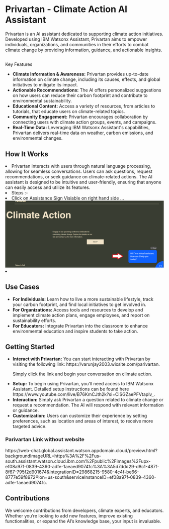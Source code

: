 <h1>Privartan - Climate Action AI Assistant</h1>
<p>
Privartan is an AI assistant dedicated to supporting climate action initiatives. Developed using IBM Watsonx Assistant, Privartan aims to empower individuals, organizations, and communities in their efforts to combat climate change by providing information, guidance, and actionable insights.
</p>
<h2></h2>
Key Features </h2>
<ul>
<li> <b>Climate Information & Awareness:</b>  Privartan provides up-to-date information on climate change, including its causes, effects, and global initiatives to mitigate its impact.  </li>
<li> <b>Actionable Recommendations:</b>  The AI offers personalized suggestions on how users can reduce their carbon footprint and contribute to environmental sustainability. </li>
<li> <b>Educational Content:</b>  Access a variety of resources, from articles to tutorials, that educate users on climate-related topics. </li>
<li> <b> Community Engagement:</b>  Privartan encourages collaboration by connecting users with climate action groups, events, and campaigns. </li>
<li><b> Real-Time Data:</b> Leveraging IBM Watsonx Assistant's capabilities, Privartan delivers real-time data on weather, carbon emissions, and environmental changes. </li>
</ul>

<h2> How It Works </h2>
<li> Privartan interacts with users through natural language processing, allowing for seamless conversations. Users can ask questions, request recommendations, or seek guidance on climate-related actions. 
  The AI assistant is designed to be intuitive and user-friendly, ensuring that anyone can easily access and utilize its features.</li>
<li> <caption> Steps :-</caption></li>
<li> Click on Assistance Sign Visiable on right hand side ...
<img src= "https://github.com/ichhakumari/ChatBot/blob/main/step1.png" , alt= "img"></li>
<li> <img src= "" ></li>

<h2> Use Cases</h2>
<ul> 
<li> <b> For Individuals:</b>  Learn how to live a more sustainable lifestyle, track your carbon footprint, and find local initiatives to get involved in. </li>
  
<li> <b> For Organizations: </b>  Access tools and resources to develop and implement climate action plans, engage employees, and report on sustainability efforts. </li>

<li> <b> For Educators:</b>  Integrate Privartan into the classroom to enhance environmental education and inspire students to take action. </li>
</ul>

<h2>Getting Started </h2>
<ul>
  <li><b> Interact with Privartan:</b>   You can start interacting with Privartan by visiting the following link: https://varunjay2003.wixsite.com/parivartan.
        
Simply click the link and begin your conversation on climate action.</li>
  
<li><b> Setup:</b>  To begin using Privartan, you’ll need access to IBM Watsonx Assistant. Detailed setup instructions can be found here https://www.youtube.com/live/B76KmCJth2k?si=CiSGZaePFVtaplv_. </li>

<li><b>  Interaction:</b>  Simply ask Privartan a question related to climate change or request a recommendation. The AI will respond with relevant information or guidance. </li>

<li><b>  Customization:</b>  Users can customize their experience by setting preferences, such as location and areas of interest, to receive more targeted advice.</li>
   </ul>
   
<h3> Parivartan Link without website </h3>
  https://web-chat.global.assistant.watson.appdomain.cloud/preview.html?backgroundImageURL=https%3A%2F%2Fus-south.assistant.watson.cloud.ibm.com%2Fpublic%2Fimages%2Fupx-ef08a97f-0839-4360-adfe-1aeaed90741c%3A%3A5d7ddd29-d8c1-487f-8f67-795f2d901674&integrationID=29868215-9580-4c4f-be66-8777e59f8972&region=us-south&serviceInstanceID=ef08a97f-0839-4360-adfe-1aeaed90741c.

<h2>Contributions </h2>
<p> 
We welcome contributions from developers, climate experts, and educators. Whether you’re looking to add new features, improve existing functionalities, or expand the AI’s knowledge base, your input is invaluable.
</p>


